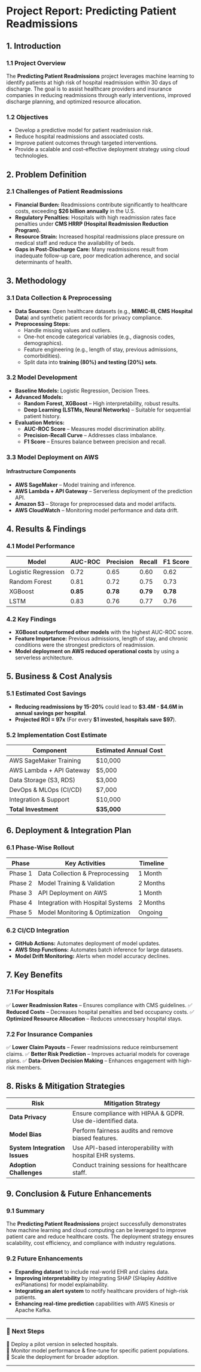 # Project Report: Predicting Patient Readmissions

## **1. Introduction**
### **1.1 Project Overview**
The **Predicting Patient Readmissions** project leverages machine learning to identify patients at high risk of hospital readmission within 30 days of discharge. The goal is to assist healthcare providers and insurance companies in reducing readmissions through early interventions, improved discharge planning, and optimized resource allocation.

### **1.2 Objectives**
- Develop a predictive model for patient readmission risk.
- Reduce hospital readmissions and associated costs.
- Improve patient outcomes through targeted interventions.
- Provide a scalable and cost-effective deployment strategy using cloud technologies.

## **2. Problem Definition**
### **2.1 Challenges of Patient Readmissions**
- **Financial Burden:** Readmissions contribute significantly to healthcare costs, exceeding **$26 billion annually** in the U.S.
- **Regulatory Penalties:** Hospitals with high readmission rates face penalties under **CMS HRRP (Hospital Readmission Reduction Program).**
- **Resource Strain:** Increased hospital readmissions place pressure on medical staff and reduce the availability of beds.
- **Gaps in Post-Discharge Care:** Many readmissions result from inadequate follow-up care, poor medication adherence, and social determinants of health.

## **3. Methodology**
### **3.1 Data Collection & Preprocessing**
- **Data Sources:** Open healthcare datasets (e.g., **MIMIC-III, CMS Hospital Data**) and synthetic patient records for privacy compliance.
- **Preprocessing Steps:**
  - Handle missing values and outliers.
  - One-hot encode categorical variables (e.g., diagnosis codes, demographics).
  - Feature engineering (e.g., length of stay, previous admissions, comorbidities).
  - Split data into **training (80%) and testing (20%) sets**.

### **3.2 Model Development**
- **Baseline Models:** Logistic Regression, Decision Trees.
- **Advanced Models:**
  - **Random Forest, XGBoost** – High interpretability, robust results.
  - **Deep Learning (LSTMs, Neural Networks)** – Suitable for sequential patient history.
- **Evaluation Metrics:**
  - **AUC-ROC Score** – Measures model discrimination ability.
  - **Precision-Recall Curve** – Addresses class imbalance.
  - **F1 Score** – Ensures balance between precision and recall.

### **3.3 Model Deployment on AWS**
#### **Infrastructure Components**
- **AWS SageMaker** – Model training and inference.
- **AWS Lambda + API Gateway** – Serverless deployment of the prediction API.
- **Amazon S3** – Storage for preprocessed data and model artifacts.
- **AWS CloudWatch** – Monitoring model performance and data drift.

## **4. Results & Findings**
### **4.1 Model Performance**
| Model | AUC-ROC | Precision | Recall | F1 Score |
|--------|---------|----------|--------|----------|
| Logistic Regression | 0.72 | 0.65 | 0.60 | 0.62 |
| Random Forest | 0.81 | 0.72 | 0.75 | 0.73 |
| XGBoost | **0.85** | **0.78** | **0.79** | **0.78** |
| LSTM | 0.83 | 0.76 | 0.77 | 0.76 |

### **4.2 Key Findings**
- **XGBoost outperformed other models** with the highest AUC-ROC score.
- **Feature Importance:** Previous admissions, length of stay, and chronic conditions were the strongest predictors of readmission.
- **Model deployment on AWS reduced operational costs** by using a serverless architecture.

## **5. Business & Cost Analysis**
### **5.1 Estimated Cost Savings**
- **Reducing readmissions by 15-20%** could lead to **$3.4M - $4.6M in annual savings per hospital**.
- **Projected ROI = 97x** (For every **$1 invested, hospitals save $97**).

### **5.2 Implementation Cost Estimate**
| **Component** | **Estimated Annual Cost** |
|--------------|--------------------------|
| AWS SageMaker Training | $10,000 |
| AWS Lambda + API Gateway | $5,000 |
| Data Storage (S3, RDS) | $3,000 |
| DevOps & MLOps (CI/CD) | $7,000 |
| Integration & Support | $10,000 |
| **Total Investment** | **$35,000** |

## **6. Deployment & Integration Plan**
### **6.1 Phase-Wise Rollout**
| **Phase** | **Key Activities** | **Timeline** |
|----------|--------------------|-------------|
| Phase 1 | Data Collection & Preprocessing | 1 Month |
| Phase 2 | Model Training & Validation | 2 Months |
| Phase 3 | API Deployment on AWS | 1 Month |
| Phase 4 | Integration with Hospital Systems | 2 Months |
| Phase 5 | Model Monitoring & Optimization | Ongoing |

### **6.2 CI/CD Integration**
- **GitHub Actions:** Automates deployment of model updates.
- **AWS Step Functions:** Automates batch inference for large datasets.
- **Model Drift Monitoring:** Alerts when model accuracy declines.

## **7. Key Benefits**
### **7.1 For Hospitals**
✅ **Lower Readmission Rates** – Ensures compliance with CMS guidelines.
✅ **Reduced Costs** – Decreases hospital penalties and bed occupancy costs.
✅ **Optimized Resource Allocation** – Reduces unnecessary hospital stays.

### **7.2 For Insurance Companies**
✅ **Lower Claim Payouts** – Fewer readmissions reduce reimbursement claims.
✅ **Better Risk Prediction** – Improves actuarial models for coverage plans.
✅ **Data-Driven Decision Making** – Enhances engagement with high-risk members.

## **8. Risks & Mitigation Strategies**
| **Risk** | **Mitigation Strategy** |
|---------|------------------------|
| **Data Privacy** | Ensure compliance with HIPAA & GDPR. Use de-identified data. |
| **Model Bias** | Perform fairness audits and remove biased features. |
| **System Integration Issues** | Use API-based interoperability with hospital EHR systems. |
| **Adoption Challenges** | Conduct training sessions for healthcare staff. |

## **9. Conclusion & Future Enhancements**
### **9.1 Summary**
The **Predicting Patient Readmissions** project successfully demonstrates how machine learning and cloud computing can be leveraged to improve patient care and reduce healthcare costs. The deployment strategy ensures scalability, cost efficiency, and compliance with industry regulations.

### **9.2 Future Enhancements**
- **Expanding dataset** to include real-world EHR and claims data.
- **Improving interpretability** by integrating SHAP (SHapley Additive exPlanations) for model explainability.
- **Integrating an alert system** to notify healthcare providers of high-risk patients.
- **Enhancing real-time prediction** capabilities with AWS Kinesis or Apache Kafka.

---
### 📢 **Next Steps**
🔹 Deploy a pilot version in selected hospitals.  
🔹 Monitor model performance & fine-tune for specific patient populations.  
🔹 Scale the deployment for broader adoption.  

---
